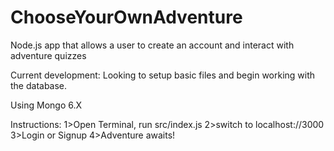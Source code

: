 # ChooseYourOwnAdventure
Node.js app that allows a user to create an account and interact with adventure quizzes

Current development:
Looking to setup basic files and begin working with the database.

Using Mongo 6.X


Instructions:
1>Open Terminal, run src/index.js
2>switch to localhost://3000
3>Login or Signup
4>Adventure awaits!

